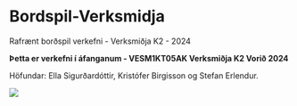 # Bordspil-Verksmidja
Rafrænt borðspil verkefni - Verksmiðja K2 - 2024


**Þetta er verkefni í áfanganum - VESM1KT05AK Verksmiðja K2 Vorið 2024**

Höfundar: Ella Sigurðardóttir, Kristófer Birgisson og Stefan Erlendur.

![](MATTEBLACKM2GLOWcopy.png)
